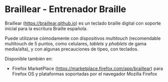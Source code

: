 # **Braillear** - Entrenador Braille

Braillear (https://braillear.github.io) es un teclado braille digital con soporte inicial para la escritura Braille española.

Puede utilizarse cómodamente con dispositivos *multitouch* (recomendable multitouch de 5 puntos, como celulares, *tablets* y *phablets* de gama media/alta), y con algunas precauciones de tipeo, con teclados.

Disponible también en:
* Firefox MarketPlace (https://marketplace.firefox.com/app/braillear) para Firefox OS y plataformas soportadas por el navegador Mozilla Firefox